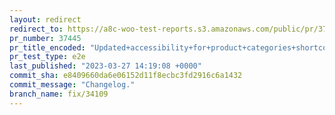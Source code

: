 ```yaml
---
layout: redirect
redirect_to: https://a8c-woo-test-reports.s3.amazonaws.com/public/pr/37445/e2e/index.html
pr_number: 37445
pr_title_encoded: "Updated+accessibility+for+product+categories+shortcode."
pr_test_type: e2e
last_published: "2023-03-27 14:19:08 +0000"
commit_sha: e8409660da6e06152d11f8ecbc3fd2916c6a1432
commit_message: "Changelog."
branch_name: fix/34109
---
```

